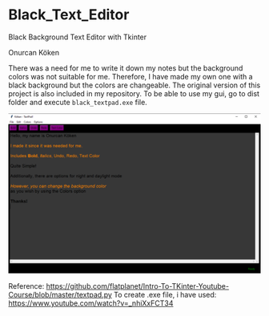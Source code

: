 # Black_Text_Editor
 Black Background Text Editor with Tkinter
  
Onurcan Köken

There was a need for me to write it down my notes but the background colors was not suitable for me. Therefore, I have made my own one with a black background but the colors are changeable. The original version of this project is also included in my repository. To be able to use my gui, go to dist folder and execute `black_textpad.exe` file.

![GUI](gui.PNG)

Reference: https://github.com/flatplanet/Intro-To-TKinter-Youtube-Course/blob/master/textpad.py
To create .exe file, i have used: https://www.youtube.com/watch?v=_nhiXxFCT34
